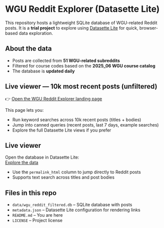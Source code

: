 # WGU Reddit Explorer (Datasette Lite)

This repository hosts a lightweight SQLite database of WGU-related Reddit posts. It is a **trial project** to explore using [Datasette Lite](https://github.com/simonw/datasette-lite) for quick, browser-based data exploration.

## About the data
- Posts are collected from **51 WGU-related subreddits**  
- Filtered for course codes based on the **2025_06 WGU course catalog**  
- The database is **updated daily**


## Live viewer — 10k most recent posts (unfiltered)

👉 [Open the WGU Reddit Explorer landing page](https://wguDataNinja.github.io/datasette_lite_reddit_explorer/)

This page lets you:
- Run keyword searches across 10k recent posts (titles + bodies)
- Jump into canned queries (recent posts, last 7 days, example searches)
- Explore the full Datasette Lite views if you prefer 

## Live viewer
Open the database in Datasette Lite:  
[Explore the data](https://lite.datasette.io/?url=https://wguDataNinja.github.io/datasette_lite_reddit_explorer/data/wgu_reddit_filtered.db&metadata=https://wguDataNinja.github.io/datasette_lite_reddit_explorer/metadata.json&install=datasette-render-html#/wgu_reddit_filtered/filtered_posts_view)

- Use the `permalink_html` column to jump directly to Reddit posts  
- Supports text search across titles and post bodies

## Files in this repo
- `data/wgu_reddit_filtered.db` – SQLite database with posts  
- `metadata.json` – Datasette Lite configuration for rendering links  
- `README.md` – You are here 
- `LICENSE` – Project license